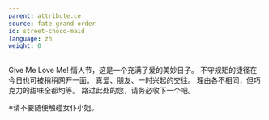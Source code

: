 ```yaml
---
parent: attribute.ce
source: fate-grand-order
id: street-choco-maid
language: zh
weight: 0
---
```


Give Me Love Me!
情人节，这是一个充满了爱的美妙日子。
不守规矩的捷径在今日也可被稍稍网开一面。
真爱、朋友、一时兴起的交往。
理由各不相同，但巧克力的甜味全都均等。
路过此处的您，请务必收下一个吧。

※请不要随便触碰女仆小姐。
